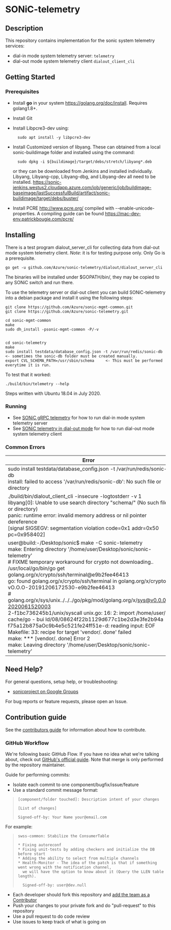 # SONiC-telemetry

## Description
This repository contains implementation for the sonic system telemetry services:
- dial-in mode system telemetry server: `telemetry`
- dial-out mode system telemetry client `dialout_client_cli`

## Getting Started

### Prerequisites

* Install __go__ in your system https://golang.org/doc/install. Requires golang1.8+.
* Install Git
* Install Libpcre3-dev using: 
        
        sudo apt install -y libpcre3-dev
        
* Install Customized version of libyang. These can obtained from a local sonic-buildimage folder and installed using the command:

        sudo dpkg -i ${buildimage}/target/debs/stretch/libyang*.deb

    or they can be downloaded from Jenkins and installed individually. Libyang, Libyang-cpp, Libyang-dbg, and Libyang-dev all need to be installed. https://sonic-jenkins.westus2.cloudapp.azure.com/job/generic/job/buildimage-baseimage/lastSuccessfulBuild/artifact/sonic-buildimage/target/debs/buster/
* Install PCRE http://www.pcre.org/ compiled with --enable-unicode-properties. A compiling guide can be found https://mac-dev-env.patrickbougie.com/pcre/

## Installing

There is a test program dialout_server_cli for collecting data from dial-out mode system telemetry client. _Note_: it is for testing purpose only. Only Go is a prerequisite.

    go get -u github.com/Azure/sonic-telemetry/dialout/dialout_server_cli

The binaries will be installed under $GOPATH/bin/, they may be copied to any SONiC switch and run there.

To use the telemetry server or dial-out client you can build SONiC-telemetry into a debian package and install it using the following steps:

    git clone https://github.com/Azure/sonic-mgmt-common.git
    git clone https://github.com/Azure/sonic-telemetry.git

    cd sonic-mgmt-common
    make
    sudo dh_install -psonic-mgmt-common -P/-v

    
    cd sonic-telemetry
    make
    sudo install testdata/database_config.json -t /var/run/redis/sonic-db       <- sometimes the sonic-db folder must be created manually.
    export CVL_SCHEMA_PATH=/usr/sbin/schema     <- This must be performed everytime it is run.


To test that it worked:
    
    ./build/bin/telemetry --help

Steps written with Ubuntu 18.04 in July 2020.

### Running
* See [SONiC gRPC telemetry](./doc/grpc_telemetry.md) for how to run dial-in mode system telemetry server
* See [SONiC telemetry in dial-out mode](./doc/dialout.md) for how to run dial-out mode system telemetry client

### Common Errors
| Error | Solution |
| ----------------------- | ----------------------- |
| sudo install testdata/database_config.json -t /var/run/redis/sonic-db <br /> install: failed to access '/var/run/redis/sonic-db': No such file or directory | Manually create the missing folder (/var/run/redis/sonic-db) and try again |
| ./build/bin/dialout_client_cli -insecure -logtostderr -v 1 <br /> libyang[0]: Unable to use search directory "schema/" (No such file or directory) <br /> panic: runtime error: invalid memory address or nil pointer dereference  <br />[signal SIGSEGV: segmentation violation code=0x1 addr=0x50 pc=0x958402] | Ensure that Ensure that CVL_SCHEMA_PATH is properly exported. export CVL_SCHEMA_PATH=/usr/sbin/schema must be run every time |
| user@build:-/Desktop/sonic$ make -C sonic-telemetry <br /> make: Entering directory '/home/user/Desktop/sonic/sonic-telemetry' <br /> # FIXME temporary workaround for crypto not downloading.. <br />/usr/local/go/bin/go get golang.org/x/crypto/ssh/terminal@e9b2fee46413 <br />go: found golang.org/x/crypto/ssh/terminal in golang.org/x/crypto vO.O.O-20191206172530-e9b2fee46413 <br /> # golang.org/x/sys/unix../../../go/pkg/mod/golang.org/x/sys@v0.0.0-2020061520003 <br /> 2-f1bc736245b1/unix/syscall unix.go: 16: 2: import /home/user/. cache/go - bui Id/08/08624f22b1129d677c1be2d3e3fe2b94a <br />f75a12b875aOc9b4e5c521fe24ff51e-d: reading input: EOF <br />Makefile: 33: recipe for target 'vendor/. done' failed <br />make: *** [vendor/. done] Error 2 <br /> make: Leaving directory '/home/user/Desktop/sonic/sonic-telemetry' | Package cache is corrupted. Delete $HOME/.cache/go-build and try again. If it still fails, delete /tmp/go/pkg directory as well.




## Need Help?

For general questions, setup help, or troubleshooting:
- [sonicproject on Google Groups](https://groups.google.com/d/forum/sonicproject)

For bug reports or feature requests, please open an Issue.

## Contribution guide

See the [contributors guide](https://github.com/Azure/SONiC/blob/gh-pages/CONTRIBUTING.md) for information about how to contribute.

### GitHub Workflow

We're following basic GitHub Flow. If you have no idea what we're talking about, check out [GitHub's official guide](https://guides.github.com/introduction/flow/). Note that merge is only performed by the repository maintainer.

Guide for performing commits:

* Isolate each commit to one component/bugfix/issue/feature
* Use a standard commit message format:

>     [component/folder touched]: Description intent of your changes
>
>     [List of changes]
>
> 	  Signed-off-by: Your Name your@email.com

For example:

>     swss-common: Stabilize the ConsumerTable
>
>     * Fixing autoreconf
>     * Fixing unit-tests by adding checkers and initialize the DB before start
>     * Adding the ability to select from multiple channels
>     * Health-Monitor - The idea of the patch is that if something went wrong with the notification channel,
>       we will have the option to know about it (Query the LLEN table length).
>
>       Signed-off-by: user@dev.null


* Each developer should fork this repository and [add the team as a Contributor](https://help.github.com/articles/adding-collaborators-to-a-personal-repository)
* Push your changes to your private fork and do "pull-request" to this repository
* Use a pull request to do code review
* Use issues to keep track of what is going on
